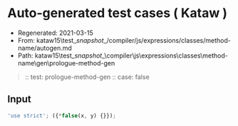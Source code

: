 # Auto-generated test cases ( Kataw )
- Regenerated: 2021-03-15
- From: kataw15\test\__snapshot__/compiler/js/expressions/classes/method-name/autogen.md
- Path: kataw15\test\__snapshot__\compiler\js\expressions\classes\method-name\gen\prologue-method-gen
> :: test: prologue-method-gen
> :: case: false
## Input

`````js
'use strict'; ({*false(x, y) {}});
`````
